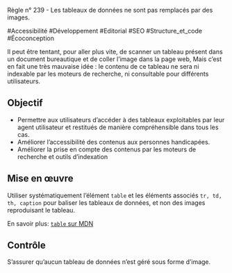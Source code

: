 
Règle n° 239  - Les tableaux de données ne sont pas remplacés par des images.

#Accessibilité #Développement #Editorial #SEO #Structure_et_code #Écoconception

Il peut être tentant, pour aller plus vite, de scanner un tableau présent dans un document bureautique et de coller l’image dans la page web, Mais c’est en fait une très mauvaise idée : le contenu de ce tableau ne sera ni indexable par les moteurs de recherche, ni consultable pour différents utilisateurs.

Objectif
--------

*   Permettre aux utilisateurs d’accéder à des tableaux exploitables par leur agent utilisateur et restitués de manière compréhensible dans tous les cas.
*   Améliorer l’accessibilité des contenus aux personnes handicapées.
*   Améliorer la prise en compte des contenus par les moteurs de recherche et outils d’indexation

Mise en œuvre
-------------

Utiliser systématiquement l’élément `table` et les éléments associés `tr, td, th, caption` pour baliser les tableaux de données, et non des images reproduisant le tableau.

En savoir plus: [`table` sur MDN](https://developer.mozilla.org/fr/docs/Web/HTML/Element/table)

Contrôle
--------

S’assurer qu’aucun tableau de données n’est géré sous forme d’image.

